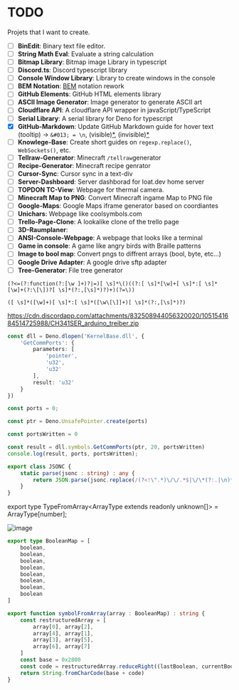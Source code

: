 # TODO
Projets that I want to create.

- [ ] **BinEdit**: Binary text file editor.
- [ ] **String Math Eval**: Evaluate a string calculation
- [ ] **Bitmap Library**: Bitmap image Library in typescript
- [ ] **Discord.ts**: Discord typescript library
- [ ] **Console Window Library**: Library to create windows in the console
- [ ] **BEM Notation**: [BEM](https://getbem.com/) notation rework
- [ ] **GitHub Elements**: GitHub HTML elements library
- [ ] **ASCII Image Generator**: Image generator to generate ASCII art
- [ ] **Cloudflare API**: A cloudflare API wrapper in javaScript/TypeScript
- [ ] **Serial Library**: A serial library for Deno for typescript
- [x] **GitHub-Markdown**: Update GitHub Markdown guide for hover text (tooltip) -> `&#013; = \n`, (visible)[*](README.md## 'Visible Link'), (invisible)[*](## 'Invisible Link')
- [ ] **Knowlege-Base**: Create short guides on `regexp.replace()`, `WebSockets()`, etc.
- [ ] **Tellraw-Generator**: Minecraft `/tellraw`generator
- [ ] **Recipe-Generator**: Minecraft recipe genrator
- [ ] **Cursor-Sync**: Cursor sync in a text-div
- [ ] **Server-Dashboard**: Server dashborad for loat.dev home server
- [ ] **TOPDON TC-View**: Webpage for thermal camera.
- [ ] **Minecraft Map to PNG**: Convert Minecraft ingame Map to PNG file
- [ ] **Google-Maps**: Google Maps iframe generator based on coordiantes
- [ ] **Unichars**: Webpage like coolsymbols.com
- [ ] **Trello-Page-Clone**: A lookalike clone of the trello page
- [ ] **3D-Raumplaner**:
- [ ] **ANSI-Console-Webpage**: A webpage that looks like a terminal
- [ ] **Game in console**: A game like angry birds with Braille patterns
- [ ] **Image to bool map**: Convert pngs to diffrent arrays (bool, byte, etc...)
- [ ] **Google Drive Adapter**: A google drive sftp adapter
- [ ] **Tree-Generator**: File tree generator

`(?<=(?:function(?:[\w ]+)?|=)[ \s]*\()((?:[ \s]*[\w]+[ \s]*:[ \s]*[\w]+(?:\[\])?[ \s]*(?:,[\s]*)?)+)(?=\))`

`([ \s]*([\w]+)[ \s]*:[ \s]*([\w\[\]]+)[ \s]*(?:,[\s]*)?)`

https://cdn.discordapp.com/attachments/832508944056320020/1051541684514725988/CH341SER_arduino_treiber.zip

```ts
const dll = Deno.dlopen('KernelBase.dll', {
    'GetCommPorts': {
        parameters: [
            'pointer',
            'u32',
            'u32'
        ],
        result: 'u32'
    }
})

const ports = 0;

const ptr = Deno.UnsafePointer.create(ports)

const portsWritten = 0

const result = dll.symbols.GetCommPorts(ptr, 20, portsWritten)
console.log(result, ports, portsWritten);
```
```ts
export class JSONC {
    static parse(jsonc : string) : any {
        return JSON.parse(jsonc.replace(/(?<!\".*)\/\/.*$|\/\*(?:.|\n)*?\*\/|,(?=(?:\s|\n)*?})/gm, ''))
    }
}
```
export type TypeFromArray<ArrayType extends readonly unknown[]> = ArrayType[number];

![image](https://github.com/Mqxx/TODO/assets/62719703/ee676765-7dd6-4589-a52a-1cbaa41ff2ac)

```ts
export type BooleanMap = [
    boolean,
    boolean,
    boolean,
    boolean,
    boolean,
    boolean,
    boolean,
    boolean
]

export function symbolFromArray(array : BooleanMap) : string {
    const restructuredArray = [
        array[0], array[2],
        array[4], array[1],
        array[3], array[5],
        array[6], array[7]
    ]
    const base = 0x2800
    const code = restructuredArray.reduceRight((lastBoolean, currentBoolean) => lastBoolean << 1 | + currentBoolean, 0)
    return String.fromCharCode(base + code)
}
```
